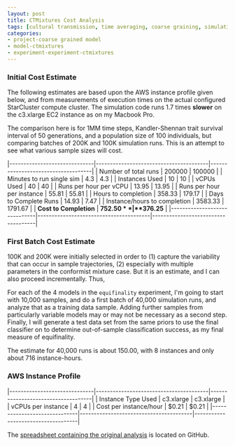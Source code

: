 ```yaml
---
layout: post
title: CTMixtures Cost Analysis
tags: [cultural transmission, time averaging, coarse graining, simulation, dissertation, experiments, experiment-ctmixture]
categories: 
- project-coarse grained model
- model-ctmixtures
- experiment-experiment-ctmixtures
---
```


### Initial Cost Estimate ###

The following estimates are based upon the AWS instance profile given below, and from measurements of execution times on the actual configured StarCluster compute cluster.  The simulation code runs 1.7 times **slower** on the c3.xlarge EC2 instance as on my Macbook Pro. 

The comparison here is for 1MM time steps, Kandler-Shennan trait survival interval of 50 generations, and a population size of 100 individuals, but comparing batches of 200K and 100K simulation runs.  This is an attempt to see what various sample sizes will cost.



|------------------------------|----------------------------------------|------------------------------------|
| Number of total runs         | 200000                              | 100000                         |
| Minutes to run single sim    | 4.3                                   | 4.3                               |
| Instances Used               | 10                                  | 10                              |
| vCPUs Used                   | 40                                  | 40                              |
| Runs per hour per vCPU       | 13.95                                  | 13.95                              |
| Runs per hour per instance   | 55.81                                  | 55.81                              |
| Hours to completion          | 358.33                                 | 179.17                             |
| Days to Complete Runs        | 14.93                                  | 7.47                               |
| Instance/hours to completion | 3583.33                                | 1791.67                            |
| **Cost to Completion**           | **$752.50**                                | **$376.25**                            |
|------------------------------|----------------------------------------|------------------------------------|


### First Batch Cost Estimate ###

100K and 200K were initially selected in order to (1) capture the variability that can occur in sample trajectories, (2) especially with multiple parameters in the conformist mixture case.  But it is an estimate, and I can also proceed incrementally.  Thus, 

For each of the 4 models in the `equifinality` experiment, I'm going to start with 10,000 samples, and do a first batch of 40,000 simulation runs, and analyze that as a training data sample.  Adding further samples from particularly variable models may or may not be necessary as a second step.  Finally, I will generate a test data set from the same priors to use the final classifier on to determine out-of-sample classification success, as my final measure of equifinality.  

The estimate for 40,000 runs is about 150.00, with 8 instances and only about 716 instance-hours.  


### AWS Instance Profile ###

|------------------------------|----------------------------------------|------------------------------------|
| Instance Type Used           | c3.xlarge                              | c3.xlarge                          |
| vCPUs per instance           | 4                                      | 4                                  |
| Cost per instance/hour       | $0.21                                  | $0.21                              |
|------------------------------|----------------------------------------|------------------------------------|

The [spreadsheet containing the original analysis](https://github.com/mmadsen/experiment-ctmixtures/blob/master/explorations/timing-analysis.xlsx) is located on GitHub.  


